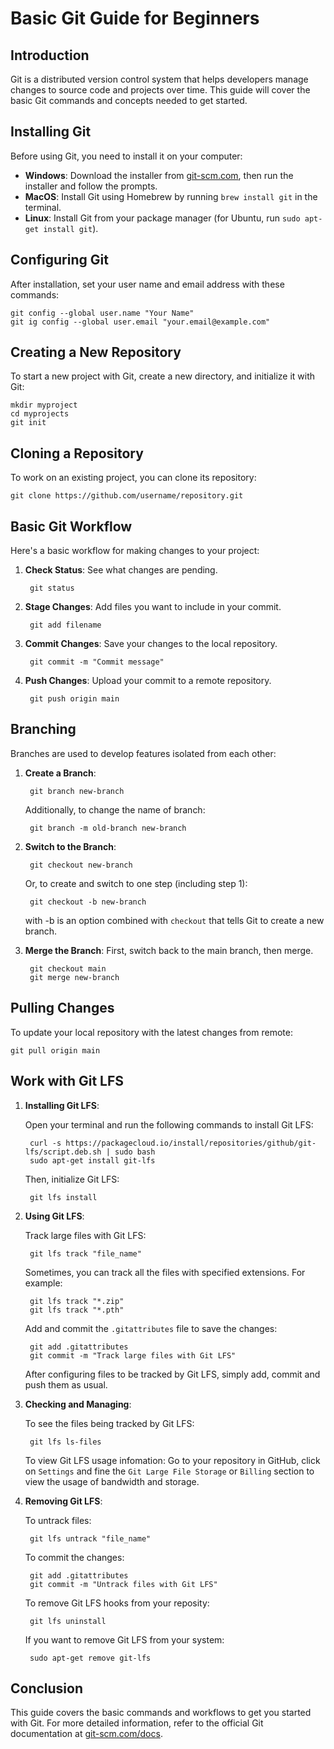 # Basic Git Guide for Beginners

## Introduction

Git is a distributed version control system that helps developers manage changes to source code and projects over time. This guide will cover the basic Git commands and concepts needed to get started.

## Installing Git

Before using Git, you need to install it on your computer:

- **Windows**: Download the installer from [git-scm.com](https://git-scm.com/), then run the installer and follow the prompts.
- **MacOS**: Install Git using Homebrew by running `brew install git` in the terminal.
- **Linux**: Install Git from your package manager (for Ubuntu, run `sudo apt-get install git`).

## Configuring Git

After installation, set your user name and email address with these commands:

    git config --global user.name "Your Name"
    git ig config --global user.email "your.email@example.com"

## Creating a New Repository

To start a new project with Git, create a new directory, and initialize it with Git:

    mkdir myproject
    cd myprojects
    git init

## Cloning a Repository

To work on an existing project, you can clone its repository:

    git clone https://github.com/username/repository.git

## Basic Git Workflow

Here's a basic workflow for making changes to your project:

1. **Check Status**: See what changes are pending.

        git status

2. **Stage Changes**: Add files you want to include in your commit.

        git add filename

3. **Commit Changes**: Save your changes to the local repository.

        git commit -m "Commit message"

4. **Push Changes**: Upload your commit to a remote repository.

        git push origin main

## Branching

Branches are used to develop features isolated from each other:

1. **Create a Branch**: 

        git branch new-branch
   
   Additionally, to change the name of branch:

        git branch -m old-branch new-branch

2. **Switch to the Branch**: 

        git checkout new-branch

    Or, to create and switch to one step (including step 1):

        git checkout -b new-branch
        
    with -b is an option combined with `checkout` that tells Git to create a new branch.

3. **Merge the Branch**: First, switch back to the main branch, then merge.

        git checkout main
        git merge new-branch

## Pulling Changes

To update your local repository with the latest changes from remote:

    git pull origin main

## Work with Git LFS

1. **Installing Git LFS**: 

    Open your terminal and run the following commands to install Git LFS:

        curl -s https://packagecloud.io/install/repositories/github/git-lfs/script.deb.sh | sudo bash
        sudo apt-get install git-lfs

    Then, initialize Git LFS:

        git lfs install

2. **Using Git LFS**: 

    Track large files with Git LFS:

        git lfs track "file_name"

    Sometimes, you can track all the files with specified extensions. For example:
        
        git lfs track "*.zip"
        git lfs track "*.pth"
    
    Add and commit the `.gitattributes` file to save the changes:

        git add .gitattributes
        git commit -m "Track large files with Git LFS"

    After configuring files to be tracked by Git LFS, simply add, commit and push them as usual.

3. **Checking and Managing**: 

    To see the files being tracked by Git LFS:

        git lfs ls-files

    To view Git LFS usage infomation: Go to your repository in GitHub, click on `Settings` and fine the `Git Large File Storage` or `Billing` section to view the usage of bandwidth and storage.

4. **Removing Git LFS**: 

    To untrack files:

        git lfs untrack "file_name"
    
    To commit the changes:

        git add .gitattributes
        git commit -m "Untrack files with Git LFS"

    To remove Git LFS hooks from your reposity:
        
        git lfs uninstall
    
    If you want to remove Git LFS from your system:

        sudo apt-get remove git-lfs

## Conclusion

This guide covers the basic commands and workflows to get you started with Git. For more detailed information, refer to the official Git documentation at [git-scm.com/docs](https://git-scm.com/docs).

